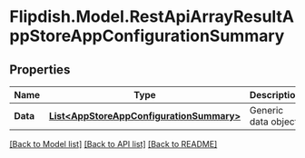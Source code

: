 # Flipdish.Model.RestApiArrayResultAppStoreAppConfigurationSummary
## Properties

Name | Type | Description | Notes
------------ | ------------- | ------------- | -------------
**Data** | [**List&lt;AppStoreAppConfigurationSummary&gt;**](AppStoreAppConfigurationSummary.md) | Generic data object. | 

[[Back to Model list]](../README.md#documentation-for-models) [[Back to API list]](../README.md#documentation-for-api-endpoints) [[Back to README]](../README.md)

